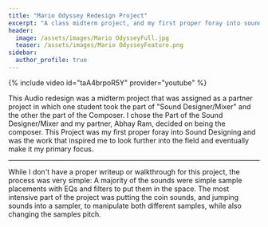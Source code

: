 ```yaml
---
title: "Mario Odyssey Redesign Project"
excerpt: "A class midterm project, and my first proper foray into sound design"
header: 
  image: /assets/images/Mario OdysseyFull.jpg
  teaser: /assets/images/Mario OdysseyFeature.png
sidebar: 
  author_profile: true
---
```


{% include video id="taA4brpoR5Y" provider="youtube" %}

This Audio redesign was a midterm project that was assigned as a partner project in which one student took the part of "Sound Designer/Mixer" and the other the part of the Composer. I chose the Part of the Sound Designer/Mixer and my partner, Abhay Ram, decided on being the composer. This Project was my first proper foray into Sound Designing and was the work that inspired me to look further into the field and eventually make it my primary focus.

---

While I don't have a proper writeup or walkthrough for this project, the process was very simple: A majority of the sounds were simple sample placements with EQs and filters to put them in the space. The most intensive part of the project was putting the coin sounds, and jumping sounds into a sampler, to manipulate both different samples, while also changing the samples pitch.
